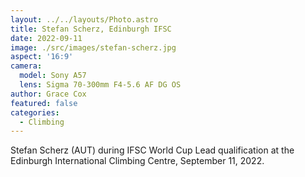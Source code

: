 ```yaml
---
layout: ../../layouts/Photo.astro
title: Stefan Scherz, Edinburgh IFSC
date: 2022-09-11
image: ./src/images/stefan-scherz.jpg
aspect: '16:9'
camera:
  model: Sony A57
  lens: Sigma 70-300mm F4-5.6 AF DG OS
author: Grace Cox
featured: false
categories:
  - Climbing
---
```


Stefan Scherz (AUT) during IFSC World Cup Lead qualification at the Edinburgh International Climbing Centre, September 11, 2022.

